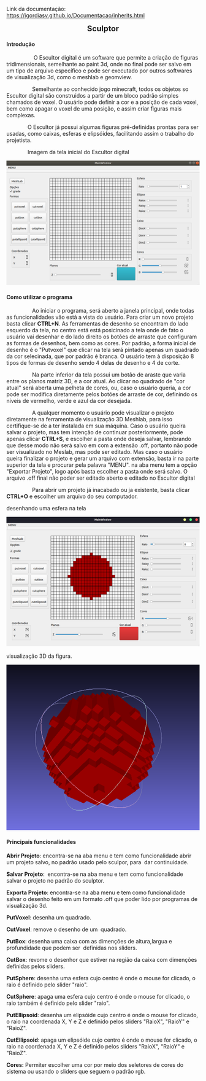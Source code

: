 Link da documentação:
https://igordiasv.github.io/Documentacao/inherits.html
<html>
<p style="text-align:center"><span style="font-size:20px"><strong>Sculptor</strong></span></p>
  
<h4>Introdução</h4>

<p>&nbsp; &nbsp; &nbsp; &nbsp; &nbsp; &nbsp; &nbsp; &nbsp; &nbsp; O Escultor digital &eacute; um software que permite a cria&ccedil;&atilde;o de figuras tridimensionais, semelhante ao paint 3d, onde no final pode ser salvo em um tipo de arquivo espec&iacute;fico e pode ser executado por outros softwares de visualiza&ccedil;&atilde;o 3d, como o meshlab e geomview.&nbsp; &nbsp; &nbsp; &nbsp; &nbsp; &nbsp; &nbsp;</p>

<p>&nbsp; &nbsp; &nbsp; &nbsp; &nbsp; &nbsp; &nbsp; &nbsp; &nbsp;Semelhante ao conhecido jogo minecraft, todos os objetos so Escultor digital s&atilde;o construidos a partir de um bloco padr&atilde;o simples chamados de voxel. O usu&aacute;rio pode definir a cor e a posi&ccedil;&atilde;o de cada voxel, bem como apagar o voxel de uma posi&ccedil;&atilde;o, e assim criar figuras mais complexas.</p>

<p>&nbsp; &nbsp; &nbsp; &nbsp; &nbsp; &nbsp; &nbsp; O Escultor j&aacute; possui algumas figuras pr&eacute;-definidas prontas para ser usadas, como caixas, esferas e elips&oacute;ides, facilitando assim o trabalho do projetista.</p>

<p>&nbsp; &nbsp; &nbsp; &nbsp; &nbsp; &nbsp; &nbsp; Imagem da tela inicial do Escultor digital</p>
  
<img src="img/telaPrincipal2.png"></img>

<h4>Como utilizar o programa</h1>

<p>&nbsp; &nbsp; &nbsp; &nbsp; &nbsp; &nbsp; &nbsp; &nbsp; &nbsp;Ao iniciar o programa, será aberto a janela principal, onde todas as funcionalidades vão está a vista do usuário. Para criar um novo projeto basta clicar <strong>CTRL+N</strong>. As ferramentas de desenho se encontram do lado esquerdo da tela, no centro está está posicinado a tela onde de fato o usuário vai desenhar e do lado direito os botões de arraste que configuram as formas de desenhos, bem como as cores. Por padrão, a forma inicial de desenho é o "Putvoxel" que clicar na tela será pintado apenas um quadrado da cor selecinada, que por padrão é branca. O usuário tem à disposição 8 tipos de formas de desenho sendo 4 delas de desenho e 4 de corte.</p>
<p>&nbsp; &nbsp; &nbsp; &nbsp; &nbsp; &nbsp; &nbsp; &nbsp; &nbsp;Na parte inferior da tela possui um botão de araste que varia entre os planos matriz 3D, e a cor atual. Ao clicar no quadrado de "cor atual" será aberta uma pelheta de cores, ou, caso o usuário queria, a cor pode ser modifica diretamente pelos botões de arraste de cor, definindo os níveis de vermelho, verde e azul da cor desejada.</p>
<p>&nbsp; &nbsp; &nbsp; &nbsp; &nbsp; &nbsp; &nbsp; &nbsp; &nbsp;A qualquer momento o usuário pode visualizar o projeto diretamente na ferramenta de visualização 3D Meshlab, para isso certifique-se de a ter instalada em sua máquina. Caso o usuário queira salvar o projeto, mas tem intenção de continuar posteriormente, pode apenas clicar <strong>CTRL+S</strong>, e escolher a pasta onde deseja salvar, lembrando que desse modo não será salvo em com a extensão .off, portanto não pode ser visualizado no Meslab, mas pode ser editado. Mas caso o usuário queira finalizar o projeto e gerar um arquivo com extensão, basta ir na parte superior da tela e procurar pela palavra "MENU". na aba menu tem a opção "Exportar Projeto", logo após basta escolher a pasta onde será salvo. O arquivo .off final não poder ser editado aberto e editado no Escultor digital</p>
<p>&nbsp; &nbsp; &nbsp; &nbsp; &nbsp; &nbsp; &nbsp; &nbsp; &nbsp;Para abrir um projeto já inacabado ou ja existente, basta clicar <strong>CTRL+O</strong> e escolher um arquivo do seu computador.

<p>desenhando uma esfera na tela</p>

<img src="img/telaEsfRed.png"><img>

<p>visualização 3D da figura.
  
<img src="img/3dEsfRed.png"><img>

<h4>Principais funcionalidades</h4>

<p><strong>Abrir Projeto</strong>: encontra-se na aba menu e tem como funcionalidade abrir um projeto salvo, no&nbsp;padr&atilde;o usado pelo sculpor,&nbsp;para&nbsp; dar continuidade.</p>

<p><strong>Salvar Projeto</strong>:&nbsp;&nbsp;encontra-se na aba menu e tem como funcionalidade salvar o projeto no padr&atilde;o do sculptor.</p>

<p><strong>Exporta Projeto</strong>:&nbsp;encontra-se na aba menu e tem como funcionalidade salvar o desenho feito em um formato .off que poder lido por programas de visualiza&ccedil;&atilde;o 3d.</p>
<p><strong>PutVoxel</strong>: desenha um quadrado.</p>

<p><strong>CutVoxel</strong>: remove o desenho de um&nbsp;&nbsp;quadrado.</p>
<p><strong>PutBox</strong>: desenha uma caixa com as dimen&ccedil;&otilde;es de altura,largua e profundidade que podem&nbsp;ser&nbsp; definidas&nbsp;nos sliders.&nbsp;</p>
<p><strong>CutBox</strong>: revome o desenhor que estiver na regi&atilde;o da caixa com dimen&ccedil;&otilde;es definidas pelos sliders.</p>
<p><strong>PutSphere</strong>: desenha uma esfera cujo centro é onde o mouse for clicado, o raio é definido pelo slider  "raio".</p>

<p><strong>CutSphere</strong>: apaga uma esfera cujo centro é onde o mouse for clicado, o raio também é definido pelo slider  "raio".</p>

<p><strong>PutEllipsoid</strong>: desenha um elipsóide cujo centro é onde o mouse for clicado, o raio na coordenada X, Y e Z é definido pelos sliders  "RaioX", "RaioY" e "RaioZ".</p>

<p><strong>CutEllipsoid</strong>: apaga um elipsóide cujo centro é onde o mouse for clicado, o raio na coordenada X, Y e Z é definido pelos sliders  "RaioX", "RaioY" e "RaioZ".</p>

<p><strong>Cores:</strong>&nbsp;Permiter escolher uma cor por meio dos seletores de cores do sistema ou usando o sliders que seguem o padr&atilde;o rgb.</p>

</html>

